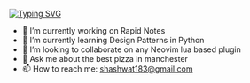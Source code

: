 <!-- ### Hi there 👋 -->
[![Typing SVG](https://readme-typing-svg.herokuapp.com?duration=3000&width=500&lines=Hi+there%2C+I+am+Shashwat+Pragya;2%2B+Years+of+development+experience)](https://git.io/typing-svg)

<!--
**shashwat183/shashwat183** is a ✨ _special_ ✨ repository because its `README.md` (this file) appears on your GitHub profile.

Here are some ideas to get you started:
-->

- 🔭 I’m currently working on Rapid Notes
- 🌱 I’m currently learning Design Patterns in Python
- 👯 I’m looking to collaborate on any Neovim lua based plugin
- 💬 Ask me about the best pizza in manchester
- 📫 How to reach me: shashwat183@gmail.com
<!-- - 🤔 I’m looking for help with ... -->
<!-- - 😄 Pronouns: ... -->
<!-- - ⚡ Fun fact: ... -->
